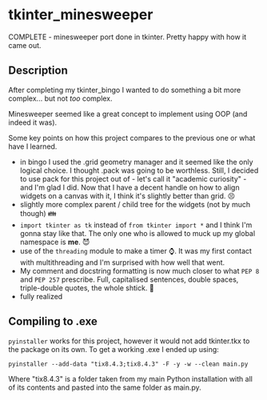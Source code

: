 # tkinter_minesweeper
COMPLETE - minesweeper port done in tkinter. Pretty happy with how it came out.

## Description
After completing my tkinter_bingo I wanted to do something a bit more complex... but not *too* complex.

Minesweeper seemed like a great concept to implement using OOP (and indeed it was).

Some key points on how this project compares to the previous one or what have I learned.

* in bingo I used the .grid geometry manager and it seemed like the only logical choice. I thought .pack was going to be worthless.
Still, I decided to use pack for this project out of - let's call it "academic curiosity" - and I'm glad I did. Now that I have a decent handle on how to align widgets on a canvas with
it, I think it's slightly better than grid. :persevere:
* slightly more complex parent / child tree for the widgets (not by much though) :family:
* `import tkinter as tk` instead of `from tkinter import *` and I think I'm gonna stay like that. The only one who is allowed to muck up
my global namespace is **me**. :smiling_imp:
* use of the `threading` module to make a timer :watch:. It was my first contact with multithreading and I'm surprised with how well that went. 
* My comment and docstring formatting is now much closer to what `PEP 8` and `PEP 257` prescribe. Full, capitalised sentences, double spaces, triple-double quotes, the whole shtick. :blue_book:
* fully realized


## Compiling to .exe

`pyinstaller` works for this project, however it would not add tkinter.tkx to the package on its own.
To get a working .exe I ended up using:

`pyinstaller --add-data "tix8.4.3;tix8.4.3" -F -y -w --clean main.py`

Where "tix8.4.3" is a folder taken from my main Python installation with all of its contents and pasted into the same folder as main.py.
